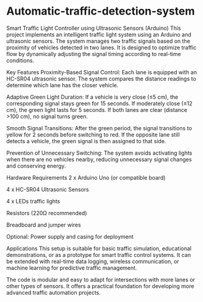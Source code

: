# Automatic-traffic-detection-system
Smart Traffic Light Controller using Ultrasonic Sensors (Arduino)
This project implements an intelligent traffic light system using an Arduino and ultrasonic sensors. The system manages two traffic signals based on the proximity of vehicles detected in two lanes. It is designed to optimize traffic flow by dynamically adjusting the signal timing according to real-time conditions.

Key Features
Proximity-Based Signal Control:
Each lane is equipped with an HC-SR04 ultrasonic sensor. The system compares the distance readings to determine which lane has the closer vehicle.

Adaptive Green Light Duration:
If a vehicle is very close (≤5 cm), the corresponding signal stays green for 15 seconds. If moderately close (≤12 cm), the green light lasts for 5 seconds. If both lanes are clear (distance >100 cm), no signal turns green.

Smooth Signal Transitions:
After the green period, the signal transitions to yellow for 2 seconds before switching to red. If the opposite lane still detects a vehicle, the green signal is then assigned to that side.

Prevention of Unnecessary Switching:
The system avoids activating lights when there are no vehicles nearby, reducing unnecessary signal changes and conserving energy.

Hardware Requirements
2 x Arduino Uno (or compatible board)

4 x HC-SR04 Ultrasonic Sensors

4 x LEDs traffic lights

Resistors (220Ω recommended)

Breadboard and jumper wires

Optional: Power supply and casing for deployment

Applications
This setup is suitable for basic traffic simulation, educational demonstrations, or as a prototype for smart traffic control systems. It can be extended with real-time data logging, wireless communication, or machine learning for predictive traffic management.

The code is modular and easy to adapt for intersections with more lanes or other types of sensors. It offers a practical foundation for developing more advanced traffic automation projects.
